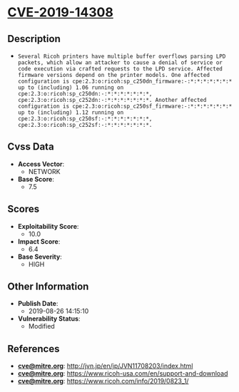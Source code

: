 
# [CVE-2019-14308](https://cve.mitre.org/cgi-bin/cvename.cgi?name=CVE-2019-14308)

## Description

- `Several Ricoh printers have multiple buffer overflows parsing LPD packets, which allow an attacker to cause a denial of service or code execution via crafted requests to the LPD service. Affected firmware versions depend on the printer models. One affected configuration is cpe:2.3:o:ricoh:sp_c250dn_firmware:-:*:*:*:*:*:*:* up to (including) 1.06 running on cpe:2.3:o:ricoh:sp_c250dn:-:*:*:*:*:*:*:*, cpe:2.3:o:ricoh:sp_c252dn:-:*:*:*:*:*:*:*. Another affected configuration is cpe:2.3:o:ricoh:sp_c250sf_firmware:-:*:*:*:*:*:*:* up to (including) 1.12 running on cpe:2.3:o:ricoh:sp_c250sf:-:*:*:*:*:*:*:*, cpe:2.3:o:ricoh:sp_c252sf:-:*:*:*:*:*:*:*.`

## Cvss Data

- **Access Vector**:
  - NETWORK
- **Base Score**:
  - 7.5

## Scores

- **Exploitability Score**:
  - 10.0
- **Impact Score**:
  - 6.4
- **Base Severity**:
  - HIGH

## Other Information

- **Publish Date**:
  - 2019-08-26 14:15:10
- **Vulnerability Status**:
  - Modified

## References

- **cve@mitre.org**: http://jvn.jp/en/jp/JVN11708203/index.html
- **cve@mitre.org**: https://www.ricoh-usa.com/en/support-and-download
- **cve@mitre.org**: https://www.ricoh.com/info/2019/0823_1/
